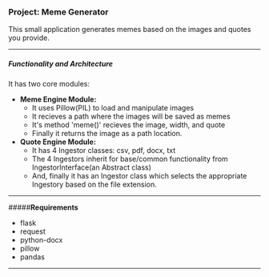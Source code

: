 ### **Project: Meme Generator**

This small application generates memes based on the images and quotes you provide.

<hr>

##### **Functionality and Architecture**

It has two core modules:
- **Meme Engine Module:**
    - It uses Pillow(PIL) to load and manipulate images
    - It recieves a path where the images will be saved as memes
    - It's method 'meme()' recieves the image, width, and quote
    - Finally it returns the image as a path location.
- **Quote Engine Module:**
    - It has 4 Ingestor classes: csv, pdf, docx, txt
    - The 4 Ingestors inherit for base/common functionality from IngestorInterface(an Abstract class)
    - And, finally it has an Ingestor class which selects the appropriate Ingestory based on the file extension.
    
<hr>

#####**Requirements**

- flask
- request
- python-docx
- pillow
- pandas

<hr>

